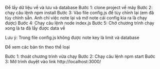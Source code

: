<!-- @format -->

Để lấy dữ liệu về và lưu và database
Bước 1: clone project về máy
Bước 2: chạy câu lệnh npm install
Bước 3: Vào file config.js để tùy chỉnh lại (em đã tùy chỉnh sẵn. Anh chỉ việc note lại và mở note cái config kia ra là chạy được)
Bước 4: Chạy câu lệnh node index.js
Bước 5: Chờ chương trình chạy xong là ta đã lấy được data về

Lưu ý: Trong file config.js không được note key là limit và database

Để xem các bản tin theo thể loại

Bước 1: thoát chương trình vừa chạy
Bước 2: Chạy câu lệnh npm start
Bước 3: Mở trình duyệt vào link http://localhost:3000/
